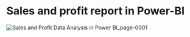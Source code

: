# Sales and profit report in Power-BI


![Sales and Profit Data Analysis in Power BI_page-0001](https://user-images.githubusercontent.com/37560890/232195188-428de1f0-f83c-41a2-96a0-449189a396bb.jpg)
